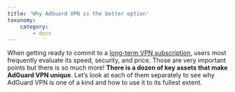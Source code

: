 ```yaml
---
title: 'Why AdGuard VPN is the better option'
taxonomy:
    category:
        - docs
---
```


When getting ready to commit to a [long-term VPN subscription](https://adguard-vpn.com/en/license.html), users most frequently evaluate its speed, security, and price. Those are very important points but there is so much more! **There is a dozen of key assets that make AdGuard VPN unique**. Let’s look at each of them separately to see why AdGuard VPN is one of a kind and how to use it to its fullest extent.  